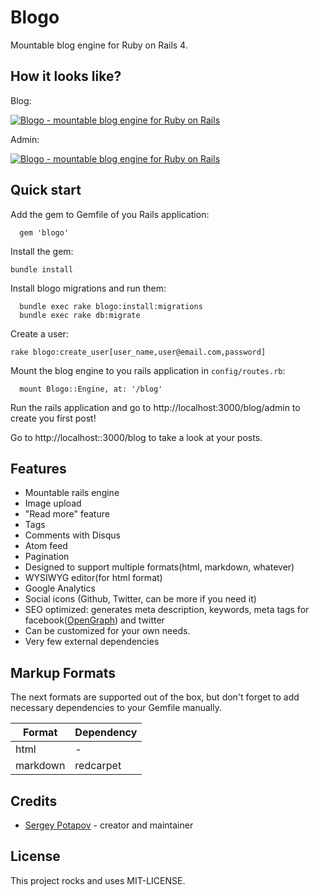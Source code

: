 # Blogo

Mountable blog engine for Ruby on Rails 4.

## How it looks like?

Blog:

<a href="http://i1078.photobucket.com/albums/w484/greyblake/blogo_mountable_blog_rails_engine.png" target="_blank">
    <img src="http://i1078.photobucket.com/albums/w484/greyblake/th_blogo_mountable_blog_rails_engine.png" border="0" title="Blogo - mountable blog engine for Ruby on Rails" alt="Blogo - mountable blog engine for Ruby on Rails" style=""></a>
</a>



Admin:

<a href="http://i1078.photobucket.com/albums/w484/greyblake/blogo_admin_mountable_blog_rails_engine.png" target="_blank">
    <img src="http://i1078.photobucket.com/albums/w484/greyblake/th_blogo_admin_mountable_blog_rails_engine.png" border="0" title="Blogo - mountable blog engine for Ruby on Rails(admin)" alt="Blogo - mountable blog engine for Ruby on Rails" style=""></a>
</a>

## Quick start


Add the gem to Gemfile of you Rails application:

```
  gem 'blogo'
```

Install the gem:

```
bundle install
```

Install blogo migrations and run them:

```
  bundle exec rake blogo:install:migrations
  bundle exec rake db:migrate
```


Create a user:

```
rake blogo:create_user[user_name,user@email.com,password]
```

Mount the blog engine to you rails application in `config/routes.rb`:

```
  mount Blogo::Engine, at: '/blog'
```

Run the rails application and go to http://localhost:3000/blog/admin to create you first post!

Go to http://localhost::3000/blog to take a look at your posts.


## Features

* Mountable rails engine
* Image upload
* "Read more" feature
* Tags
* Comments with Disqus
* Atom feed
* Pagination
* Designed to support multiple formats(html, markdown, whatever)
* WYSIWYG editor(for html format)
* Google Analytics
* Social icons (Github, Twitter, can be more if you need it)
* SEO optimized: generates meta description, keywords, meta tags for facebook([OpenGraph](http://ogp.me/)) and twitter
* Can be customized for your own needs.
* Very few external dependencies


## Markup Formats


The next formats are supported out of the box, but don't forget to
add necessary dependencies to your Gemfile manually.

| Format   | Dependency |
|----------|------------|
| html     | -          |
| markdown | redcarpet  |


## Credits

* [Sergey Potapov](https://github.com/greyblake) - creator and maintainer

## License

This project rocks and uses MIT-LICENSE.
